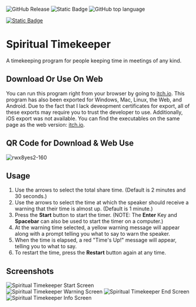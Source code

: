 ![GitHub Release](https://img.shields.io/github/v/release/dragonforge-dev/spiritual_timekeeper?style=plastic) ![Static Badge](https://img.shields.io/badge/Godot%20Engine-4.2-blue?style=plastic&logo=godotengine) ![GitHub top language](https://img.shields.io/github/languages/top/dragonforge-dev/spiritual_timekeeper?style=plastic)

[![Static Badge](https://img.shields.io/badge/itch.io-Run%20In%20Browser%20%2F%20Download-%23FA5C5C?style=plastic&logo=itchdotio)](https://tinyurl.com/rwx8yes2)

# Spiritual Timekeeper #
A timekeeping program for people keeping time in meetings of any kind.

## Download Or Use On Web ##
You can run this program right from your browser by going to [itch.io](https://tinyurl.com/rwx8yes2). This program has also been exported for Windows, Mac, Linux, the Web, and Android. Due to the fact that I lack deveopment certificates for export, all of these exports may require you to trust the developer to use. Additionally, iOS export was not available. You can find the executables on the same page as the web version: [itch.io](https://tinyurl.com/rwx8yes2).

## QR Code for Download & Web Use ##
![rwx8yes2-160](https://github.com/dragonforge-dev/spiritual_timekeeper/assets/172682465/9a373ce8-b464-4430-9d34-8edd080072b7)

## Usage ##
1. Use the arrows to select the total share time. (Default is 2 minutes and 30 seconds.)
2. Use the arrows to select the time at which the speaker should receive a warning that their time is almost up. (Default is 1 minute.)
3. Press the **Start** button to start the timer. (NOTE: The **Enter** Key and **Spacebar** can also be used to start the timer on a computer.)
4. At the warning time selected, a yellow warning message will appear along with a prompt telling you what to say to warn the speaker.
5. When the time is elapsed, a red "Time's Up!" message will appear, telling you to what to say.
6. To restart the time, press the **Restart** button again at any time.

## Screenshots ##
![Spiritual Timekeeper Start Screen](https://github.com/dragonforge-dev/spiritual_timekeeper/assets/172682465/f53081e0-4460-41e6-bae9-2ef83c2ed3bb)
![Spiritual Timekeeper Warning Screen](https://github.com/dragonforge-dev/spiritual_timekeeper/assets/172682465/00a0636c-0372-4e0e-8992-4eb3e910262f)
![Spiritual Timekeeper End Screen](https://github.com/dragonforge-dev/spiritual_timekeeper/assets/172682465/2231bc7a-662c-4b13-a6f4-34bf2f3309f8)
![Spiritual Timekeeper Info Screen](https://github.com/dragonforge-dev/spiritual_timekeeper/assets/172682465/14161c89-7237-4550-96a6-0b9742d2d21f)
